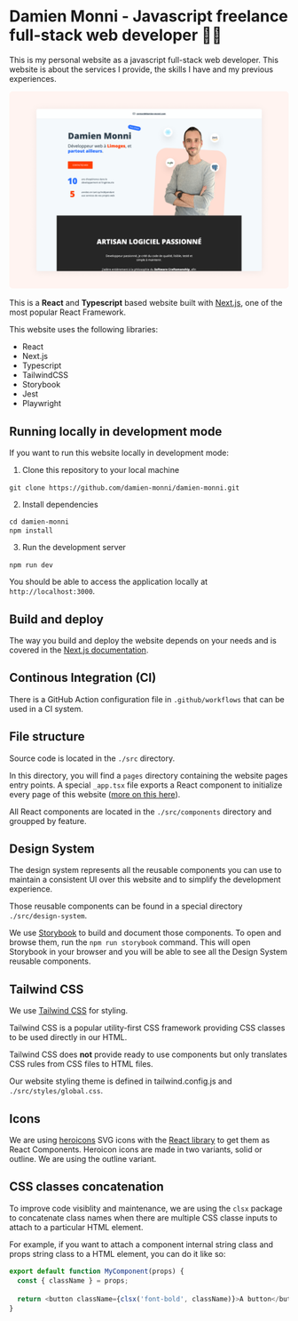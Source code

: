 # Damien Monni - Javascript freelance full-stack web developer 👨‍💻

This is my personal website as a javascript full-stack web developer.
This website is about the services I provide, the skills I have and my previous experiences.

![Damien Monni website](public/img/readme-thumbnail.png)

This is a **React** and **Typescript** based website built with [Next.js](https://nextjs.org/), one of the most popular React Framework.

This website uses the following libraries:

- React
- Next.js
- Typescript
- TailwindCSS
- Storybook
- Jest
- Playwright

## Running locally in development mode

If you want to run this website locally in development mode:

1. Clone this repository to your local machine

`git clone https://github.com/damien-monni/damien-monni.git`

2. Install dependencies

```
cd damien-monni
npm install
```

3. Run the development server

`npm run dev`

You should be able to access the application locally at `http://localhost:3000`.

## Build and deploy

The way you build and deploy the website depends on your needs and is covered in the [Next.js documentation](https://nextjs.org/docs/deployment).

## Continous Integration (CI)

There is a GitHub Action configuration file in `.github/workflows` that can be used in a CI system.

## File structure

Source code is located in the `./src` directory.

In this directory, you will find a `pages` directory containing the website pages entry points. A special `_app.tsx` file exports a React component to initialize every page of this website ([more on this here](https://nextjs.org/docs/advanced-features/custom-app)).

All React components are located in the `./src/components` directory and groupped by feature.

## Design System

The design system represents all the reusable components you can use to maintain a consistent UI over this website and to simplify the development experience.

Those reusable components can be found in a special directory `./src/design-system`.

We use [Storybook](https://storybook.js.org/) to build and document those components. To open and browse them, run the `npm run storybook` command. This will open Storybook in your browser and you will be able to see all the Design System reusable components.

## Tailwind CSS

We use [Tailwind CSS](https://tailwindcss.com/) for styling.

Tailwind CSS is a popular utility-first CSS framework providing CSS classes to be used directly in our HTML.

Tailwind CSS does **not** provide ready to use components but only translates CSS rules from CSS files to HTML files.

Our website styling theme is defined in tailwind.config.js and `./src/styles/global.css`.

## Icons

We are using [heroicons](https://heroicons.com/) SVG icons with the [React library](https://github.com/tailwindlabs/heroicons#react) to get them as React Components.
Heroicon icons are made in two variants, solid or outline. We are using the outline variant.

## CSS classes concatenation

To improve code visiblity and maintenance, we are using the `clsx` package to concatenate class names when there are multiple CSS classe inputs to attach to a particular HTML element.

For example, if you want to attach a component internal string class and props string class to a HTML element, you can do it like so:

```javascript
export default function MyComponent(props) {
  const { className } = props;

  return <button className={clsx('font-bold', className)}>A button</button>;
}
```
